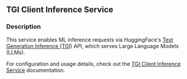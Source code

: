 ## TGI Client Inference Service

### Description

This service enables ML inference requests via HuggingFace's [Text Generation Inference (TGI)](https://huggingface.co/docs/text-generation-inference/en/index) API, which serves Large Language Models (LLMs).

For configuration and usage details, check out the [TGI Client Inference Service](https://infernet-services.docs.ritual.net/reference/tgi_client_inference_service) documentation.
